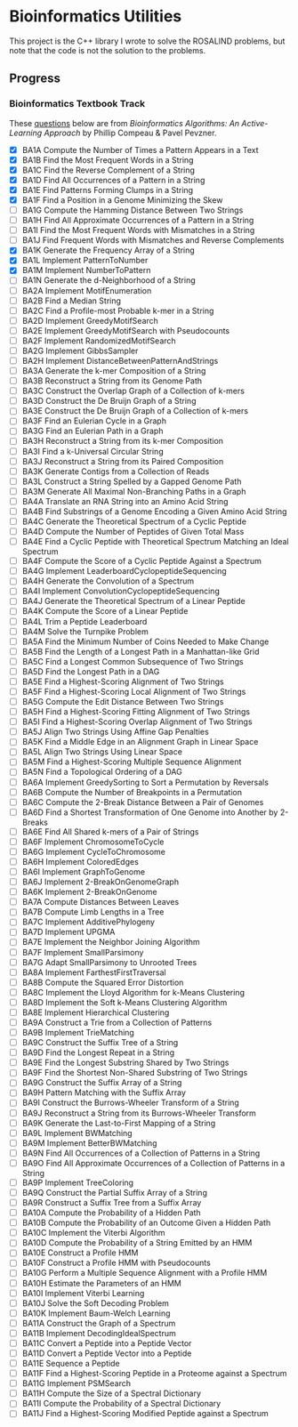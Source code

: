 # Bioinformatics Utilities

This project is the C++ library I wrote to solve the ROSALIND problems, but note that the code is not the solution to the problems.

## Progress
### Bioinformatics Textbook Track

These [questions](http://rosalind.info/problems/list-view/?location=bioinformatics-textbook-track) below are from *Bioinformatics Algorithms: An Active-Learning Approach* by Phillip Compeau & Pavel Pevzner.

- [x] BA1A	Compute the Number of Times a Pattern Appears in a Text
- [x] BA1B	Find the Most Frequent Words in a String
- [x] BA1C	Find the Reverse Complement of a String
- [x] BA1D	Find All Occurrences of a Pattern in a String
- [x] BA1E	Find Patterns Forming Clumps in a String
- [x] BA1F	Find a Position in a Genome Minimizing the Skew
- [ ] BA1G	Compute the Hamming Distance Between Two Strings
- [ ] BA1H	Find All Approximate Occurrences of a Pattern in a String
- [ ] BA1I	Find the Most Frequent Words with Mismatches in a String
- [ ] BA1J	Find Frequent Words with Mismatches and Reverse Complements
- [x] BA1K	Generate the Frequency Array of a String
- [x] BA1L	Implement PatternToNumber
- [x] BA1M	Implement NumberToPattern
- [ ] BA1N	Generate the d-Neighborhood of a String
- [ ] BA2A	Implement MotifEnumeration
- [ ] BA2B	Find a Median String
- [ ] BA2C	Find a Profile-most Probable k-mer in a String
- [ ] BA2D	Implement GreedyMotifSearch
- [ ] BA2E	Implement GreedyMotifSearch with Pseudocounts
- [ ] BA2F	Implement RandomizedMotifSearch
- [ ] BA2G	Implement GibbsSampler
- [ ] BA2H	Implement DistanceBetweenPatternAndStrings
- [ ] BA3A	Generate the k-mer Composition of a String
- [ ] BA3B	Reconstruct a String from its Genome Path
- [ ] BA3C	Construct the Overlap Graph of a Collection of k-mers
- [ ] BA3D	Construct the De Bruijn Graph of a String
- [ ] BA3E	Construct the De Bruijn Graph of a Collection of k-mers
- [ ] BA3F	Find an Eulerian Cycle in a Graph
- [ ] BA3G	Find an Eulerian Path in a Graph
- [ ] BA3H	Reconstruct a String from its k-mer Composition
- [ ] BA3I	Find a k-Universal Circular String
- [ ] BA3J	Reconstruct a String from its Paired Composition
- [ ] BA3K	Generate Contigs from a Collection of Reads
- [ ] BA3L	Construct a String Spelled by a Gapped Genome Path
- [ ] BA3M	Generate All Maximal Non-Branching Paths in a Graph
- [ ] BA4A	Translate an RNA String into an Amino Acid String
- [ ] BA4B	Find Substrings of a Genome Encoding a Given Amino Acid String
- [ ] BA4C	Generate the Theoretical Spectrum of a Cyclic Peptide
- [ ] BA4D	Compute the Number of Peptides of Given Total Mass
- [ ] BA4E	Find a Cyclic Peptide with Theoretical Spectrum Matching an Ideal Spectrum
- [ ] BA4F	Compute the Score of a Cyclic Peptide Against a Spectrum
- [ ] BA4G	Implement LeaderboardCyclopeptideSequencing
- [ ] BA4H	Generate the Convolution of a Spectrum
- [ ] BA4I	Implement ConvolutionCyclopeptideSequencing
- [ ] BA4J	Generate the Theoretical Spectrum of a Linear Peptide
- [ ] BA4K	Compute the Score of a Linear Peptide
- [ ] BA4L	Trim a Peptide Leaderboard
- [ ] BA4M	Solve the Turnpike Problem
- [ ] BA5A	Find the Minimum Number of Coins Needed to Make Change
- [ ] BA5B	Find the Length of a Longest Path in a Manhattan-like Grid
- [ ] BA5C	Find a Longest Common Subsequence of Two Strings
- [ ] BA5D	Find the Longest Path in a DAG
- [ ] BA5E	Find a Highest-Scoring Alignment of Two Strings
- [ ] BA5F	Find a Highest-Scoring Local Alignment of Two Strings
- [ ] BA5G	Compute the Edit Distance Between Two Strings
- [ ] BA5H	Find a Highest-Scoring Fitting Alignment of Two Strings
- [ ] BA5I	Find a Highest-Scoring Overlap Alignment of Two Strings
- [ ] BA5J	Align Two Strings Using Affine Gap Penalties
- [ ] BA5K	Find a Middle Edge in an Alignment Graph in Linear Space
- [ ] BA5L	Align Two Strings Using Linear Space
- [ ] BA5M	Find a Highest-Scoring Multiple Sequence Alignment
- [ ] BA5N	Find a Topological Ordering of a DAG
- [ ] BA6A	Implement GreedySorting to Sort a Permutation by Reversals
- [ ] BA6B	Compute the Number of Breakpoints in a Permutation
- [ ] BA6C	Compute the 2-Break Distance Between a Pair of Genomes
- [ ] BA6D	Find a Shortest Transformation of One Genome into Another by 2-Breaks
- [ ] BA6E	Find All Shared k-mers of a Pair of Strings
- [ ] BA6F	Implement ChromosomeToCycle
- [ ] BA6G	Implement CycleToChromosome
- [ ] BA6H	Implement ColoredEdges
- [ ] BA6I	Implement GraphToGenome
- [ ] BA6J	Implement 2-BreakOnGenomeGraph
- [ ] BA6K	Implement 2-BreakOnGenome
- [ ] BA7A	Compute Distances Between Leaves
- [ ] BA7B	Compute Limb Lengths in a Tree
- [ ] BA7C	Implement AdditivePhylogeny
- [ ] BA7D	Implement UPGMA
- [ ] BA7E	Implement the Neighbor Joining Algorithm
- [ ] BA7F	Implement SmallParsimony
- [ ] BA7G	Adapt SmallParsimony to Unrooted Trees
- [ ] BA8A	Implement FarthestFirstTraversal
- [ ] BA8B	Compute the Squared Error Distortion
- [ ] BA8C	Implement the Lloyd Algorithm for k-Means Clustering
- [ ] BA8D	Implement the Soft k-Means Clustering Algorithm
- [ ] BA8E	Implement Hierarchical Clustering
- [ ] BA9A	Construct a Trie from a Collection of Patterns
- [ ] BA9B	Implement TrieMatching
- [ ] BA9C	Construct the Suffix Tree of a String
- [ ] BA9D	Find the Longest Repeat in a String
- [ ] BA9E	Find the Longest Substring Shared by Two Strings
- [ ] BA9F	Find the Shortest Non-Shared Substring of Two Strings
- [ ] BA9G	Construct the Suffix Array of a String
- [ ] BA9H	Pattern Matching with the Suffix Array
- [ ] BA9I	Construct the Burrows-Wheeler Transform of a String
- [ ] BA9J	Reconstruct a String from its Burrows-Wheeler Transform
- [ ] BA9K	Generate the Last-to-First Mapping of a String
- [ ] BA9L	Implement BWMatching
- [ ] BA9M	Implement BetterBWMatching
- [ ] BA9N	Find All Occurrences of a Collection of Patterns in a String
- [ ] BA9O	Find All Approximate Occurrences of a Collection of Patterns in a String
- [ ] BA9P	Implement TreeColoring
- [ ] BA9Q	Construct the Partial Suffix Array of a String
- [ ] BA9R	Construct a Suffix Tree from a Suffix Array
- [ ] BA10A	Compute the Probability of a Hidden Path
- [ ] BA10B	Compute the Probability of an Outcome Given a Hidden Path
- [ ] BA10C	Implement the Viterbi Algorithm
- [ ] BA10D	Compute the Probability of a String Emitted by an HMM
- [ ] BA10E	Construct a Profile HMM
- [ ] BA10F	Construct a Profile HMM with Pseudocounts
- [ ] BA10G	Perform a Multiple Sequence Alignment with a Profile HMM
- [ ] BA10H	Estimate the Parameters of an HMM
- [ ] BA10I	Implement Viterbi Learning
- [ ] BA10J	Solve the Soft Decoding Problem
- [ ] BA10K	Implement Baum-Welch Learning
- [ ] BA11A	Construct the Graph of a Spectrum
- [ ] BA11B	Implement DecodingIdealSpectrum
- [ ] BA11C	Convert a Peptide into a Peptide Vector
- [ ] BA11D	Convert a Peptide Vector into a Peptide
- [ ] BA11E	Sequence a Peptide
- [ ] BA11F	Find a Highest-Scoring Peptide in a Proteome against a Spectrum
- [ ] BA11G	Implement PSMSearch
- [ ] BA11H	Compute the Size of a Spectral Dictionary
- [ ] BA11I	Compute the Probability of a Spectral Dictionary
- [ ] BA11J	Find a Highest-Scoring Modified Peptide against a Spectrum